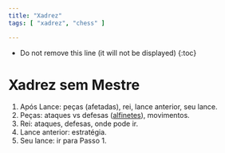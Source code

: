 ```yaml
---
title: "Xadrez"
tags: [ "xadrez", "chess" ]

---
```

* Do not remove this line (it will not be displayed)
{:toc}

# Xadrez sem Mestre

 1. Após Lance: peças (afetadas), rei, lance anterior, seu lance.
 2. Peças: ataques vs defesas ([alfinetes](http://caloni.com.br/influence-board)), movimentos.
 3. Rei: ataques, defesas, onde pode ir.
 4. Lance anterior: estratégia.
 5. Seu lance: ir para Passo 1.
